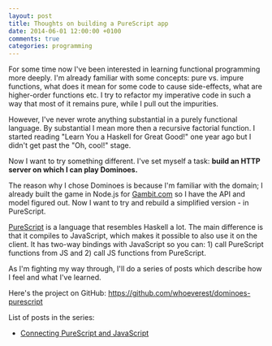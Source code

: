 ```yaml
---
layout: post
title: Thoughts on building a PureScript app
date: 2014-06-01 12:00:00 +0100
comments: true
categories: programming
---
```


For some time now I've been interested in learning functional programming more deeply. I'm already familiar with some concepts: pure vs. impure functions, what does it mean for some code to cause side-effects, what are higher-order functions etc. I try to refactor my imperative code in such a way that most of it remains pure, while I pull out the impurities.

However, I've never wrote anything substantial in a purely functional language. By substantial I mean more then a recursive factorial function. I started reading "Learn You a Haskell for Great Good!" one year ago but I didn't get past the "Oh, cool!" stage.

Now I want to try something different. I've set myself a task: **build an HTTP server on which I can play Dominoes.**

The reason why I chose Dominoes is because I'm familiar with the domain; I already built the game in Node.js for [Gambit.com](https://www.gambit.com) so I have the API and model figured out. Now I want to try and rebuild a simplified version - in PureScript.

[PureScript](http://docs.purescript.org) is a language that resembles Haskell a lot. The main difference is that it compiles to JavaScript, which makes it possible to also use it on the client. It has two-way bindings with JavaScript so you can: 1) call PureScript functions from JS and 2) call JS functions from PureScript.

As I'm fighting my way through, I'll do a series of posts which describe how I feel and what I've learned.

Here's the project on GitHub: https://github.com/whoeverest/dominoes-purescript

List of posts in the series:

* [Connecting PureScript and JavaScript](/purescript-connecting-it-with-javascript)